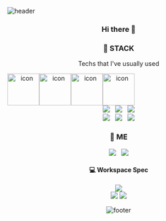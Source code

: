 ![header](https://capsule-render.vercel.app/api?type=waving&color=faf5f1&height=250&section=header&text=Kyung%20Kook%20Son&fontSize=70&&animation=twinkling&desc=@kks653&descAlign=75&descAlignY=63)

<div align="center">

<h3 align=center>Hi there 👋 </3>

<h3 align="center">📌 STACK </h3>
<p align="center"> Techs that I've usually used </p>

<div style="display: flex; align-items: flex-start;"><img src="https://techstack-generator.vercel.app/csharp-icon.svg" alt="icon" width="72" height="72" /><img src="https://techstack-generator.vercel.app/mysql-icon.svg" alt="icon" width="72" height="72" /><img src="https://techstack-generator.vercel.app/aws-icon.svg" alt="icon" width="72" height="72" /><img src="https://techstack-generator.vercel.app/github-icon.svg" alt="icon" width="72" height="72" /></div>

<div>
  <img src="https://img.shields.io/badge/.NET-512BD4.svg?style=for-the-badge&logo=dotnet&logoColor=white"></img> &nbsp <img src="https://img.shields.io/badge/Redis-DC382D.svg?style=for-the-badge&logo=Redis&logoColor=white"></img> &nbsp <img src="https://img.shields.io/badge/Jenkins-D24939.svg?style=for-the-badge&logo=Jenkins&logoColor=white"></img> <br> <img src="https://img.shields.io/badge/Amazon%20S3-569A31.svg?style=for-the-badge&logo=Amazon-S3&logoColor=white"></img> &nbsp <img src="https://img.shields.io/badge/Unity-100000?style=for-the-badge&logo=unity&logoColor=white"></img> &nbsp <img src="https://img.shields.io/badge/Flutter-02569B.svg?style=for-the-badge&logo=Flutter&logoColor=white"></img> 
  
</div>

<h3 align="center"> 🐶 ME </h3>

<div>
<a href="https://www.linkedin.com/in/rnr0701/" target="_blank"><img src="https://img.shields.io/badge/LinkedIn-0A66C2.svg?style=for-the-badge&logo=LinkedIn&logoColor=white"/></a> &nbsp <a href="mailto:kyungkook.son@gmail.com" target="_blank"><img src="https://img.shields.io/badge/Gmail-EA4335.svg?style=for-the-badge&logo=Gmail&logoColor=white"/></a>
</div>

<h4 align="center"> 💻 Workspace Spec </h4>

<img src="https://img.shields.io/badge/Apple-MacBook_Pro_2021-333333?style=for-the-badge&logo=apple&logoColor=white"/> <br>
<img src="https://img.shields.io/badge/AMD%20Ryzen_7_5800X-ED1C24?style=for-the-badge&logo=amd&logoColor=white"/> <img src="https://img.shields.io/badge/NVIDIA-RTX3080-76B900?style=for-the-badge&logo=nvidia&logoColor=white"/>


![footer](https://capsule-render.vercel.app/api?section=footer&type=waving&color=faf5f1)
